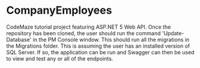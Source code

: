 # CompanyEmployees
CodeMaze tutorial project featuring ASP.NET 5 Web API.
Once the repository has been cloned, the user should run the command 'Update-Database' in the PM Console window. This should run all the migrations
in the Migrations folder. This is assuming the user has an installed version of SQL Server. If so, the application can be run and Swagger can then be used 
to view and test any or all of the endpoints.
